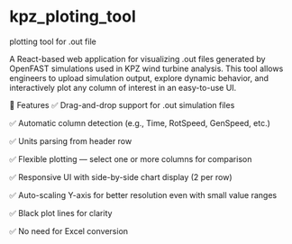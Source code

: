 # kpz_ploting_tool
plotting tool for .out file

A React-based web application for visualizing .out files generated by OpenFAST simulations used in KPZ wind turbine analysis. This tool allows engineers to upload simulation output, explore dynamic behavior, and interactively plot any column of interest in an easy-to-use UI.


🔧 Features
✅ Drag-and-drop support for .out simulation files

✅ Automatic column detection (e.g., Time, RotSpeed, GenSpeed, etc.)

✅ Units parsing from header row

✅ Flexible plotting — select one or more columns for comparison

✅ Responsive UI with side-by-side chart display (2 per row)

✅ Auto-scaling Y-axis for better resolution even with small value ranges

✅ Black plot lines for clarity

✅ No need for Excel conversion
